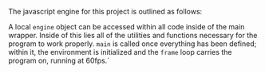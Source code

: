The javascript engine for this project is outlined as follows:

A local `engine` object can be accessed within all code inside of the main wrapper. Inside of this lies all of the utilities and functions necessary for the program to work properly. `main` is called once everything has been defined; within it, the environment is initialized and the `frame` loop carries the program on, running at 60fps.` 